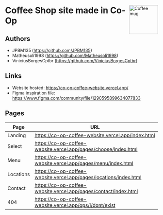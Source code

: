 <span>
  <img align="right" width="95" src="https://github.com/JPBM135/co-op-coffee-website/assets/67063134/7d8417cd-0e21-4d02-a3ba-088030ad9e48" alt="Coffee mug"></img>
  <h1 align="left">Coffee Shop site made in Co-Op</h1>
</span>

## Authors

- JPBM135 (https://github.com/JPBM135)
- Matheusoli1998 (https://github.com/Matheusoli1998)
- ViniciusBorgesCptbr (https://github.com/ViniciusBorgesCptbr)

## Links 

- Website hosted: https://co-op-coffee-website.vercel.app/
- Figma inspiration file: https://www.figma.com/community/file/1290595899634077833

## Pages

| Page      | URL                                                                |
|-----------|--------------------------------------------------------------------|
| Landing   | https://co-op-coffee-website.vercel.app/index.html                 |
| Select    | https://co-op-coffee-website.vercel.app/pages/choose/index.html    |
| Menu      | https://co-op-coffee-website.vercel.app/pages/menu/index.html      |
| Locations | https://co-op-coffee-website.vercel.app/pages/locations/index.html |
| Contact   | https://co-op-coffee-website.vercel.app/pages/contact/index.html   |
| 404       | https://co-op-coffee-website.vercel.app/ops/i/dont/exist           |
